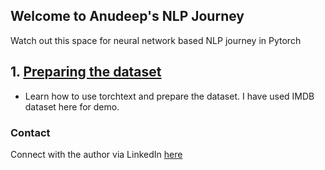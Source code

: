 ## Welcome to Anudeep's NLP Journey 

Watch out this space for neural network based NLP journey in Pytorch

## 1. [Preparing the dataset](https://github.com/AnudeepReddy-Katta/nlp-journey/blob/main/DataPreparation/Preparing_the_data.ipynb)
- Learn how to use torchtext and prepare the dataset. I have used IMDB dataset here for demo.


### Contact
Connect with the author via LinkedIn [here](https://www.linkedin.com/in/anudeep-reddy-katta-4a75a6195/)
